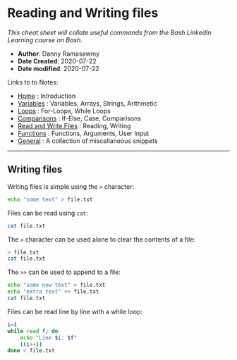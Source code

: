 # Reading and Writing files
*This cheat sheet will collate useful commands from the Bash LinkedIn Learning course on Bash.*

- **Author**: Danny Ramasawmy
- **Date Created**: 2020-07-22
- **Date modified**: 2020-07-22

Links to to Notes:
- [Home](./bash_notes) : Introduction  
- [Variables](./bash_notes_variables) : Variables, Arrays, Strings, Arithmetic  
- [Loops](./bash_notes_loops) : For-Loops, While Loops
- [Comparisons](./bash_notes_comparisons) : If-Else, Case, Comparisons
- [Read and Write Files](./bash_notes_rw_files) : Reading, Writing
- [Functions](./bash_notes_functions) : Functions, Arguments, User Input
- [General](./bash_notes_general) : A collection of miscellaneous snippets

-----------
## Writing files
Writing files is simple using the `>` character:
```bash
echo "some text" > file.txt
```
Files can be read using `cat`:
```bash
cat file.txt
```
The `>` character can be used alone to clear the contents of a file:
```bash
> file.txt
cat file.txt
```
The `>>` can be used to append to a file:
```bash
echo "some new text" > file.txt
echo "extra text" >> file.txt
cat file.txt
```
Files can be read line by line with a while loop:
```bash
i=1
while read f; do
	echo "Line $i: $f"
	((i++))
done < file.txt
```